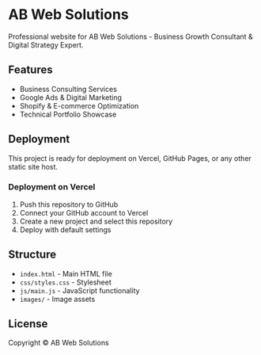 # AB Web Solutions

Professional website for AB Web Solutions - Business Growth Consultant & Digital Strategy Expert.

## Features

- Business Consulting Services
- Google Ads & Digital Marketing
- Shopify & E-commerce Optimization
- Technical Portfolio Showcase

## Deployment

This project is ready for deployment on Vercel, GitHub Pages, or any other static site host.

### Deployment on Vercel

1. Push this repository to GitHub
2. Connect your GitHub account to Vercel
3. Create a new project and select this repository
4. Deploy with default settings

## Structure

- `index.html` - Main HTML file
- `css/styles.css` - Stylesheet
- `js/main.js` - JavaScript functionality
- `images/` - Image assets

## License

Copyright © AB Web Solutions
